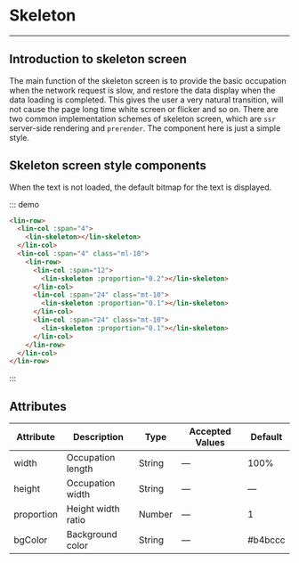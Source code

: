 # Skeleton

---

## Introduction to skeleton screen

The main function of the skeleton screen is to provide the basic occupation when the network request is slow, and restore the data display when the data loading is completed. This gives the user a very natural transition, will not cause the page long time white screen or flicker and so on.
There are two common implementation schemes of skeleton screen, which are `ssr` server-side rendering and `prerender`. The component here is just a simple style.

## Skeleton screen style components

When the text is not loaded, the default bitmap for the text is displayed.

<div class="demo-block">
    <lin-row>
      <lin-col :span="4">
        <lin-skeleton></lin-skeleton>
      </lin-col>
      <lin-col :span="4" class="ml-10">
        <lin-row>
          <lin-col :span="12">
            <lin-skeleton :proportion="0.2"></lin-skeleton>
          </lin-col>
          <lin-col :span="24" class="mt-10">
            <lin-skeleton :proportion="0.1"></lin-skeleton>
          </lin-col>
          <lin-col :span="24" class="mt-10">
            <lin-skeleton :proportion="0.1"></lin-skeleton>
          </lin-col>
        </lin-row>
      </lin-col>
    </lin-row>
</div>

::: demo

```html
<lin-row>
  <lin-col :span="4">
    <lin-skeleton></lin-skeleton>
  </lin-col>
  <lin-col :span="4" class="ml-10">
    <lin-row>
      <lin-col :span="12">
        <lin-skeleton :proportion="0.2"></lin-skeleton>
      </lin-col>
      <lin-col :span="24" class="mt-10">
        <lin-skeleton :proportion="0.1"></lin-skeleton>
      </lin-col>
      <lin-col :span="24" class="mt-10">
        <lin-skeleton :proportion="0.1"></lin-skeleton>
      </lin-col>
    </lin-row>
  </lin-col>
</lin-row>
```

:::

## Attributes

| Attribute  | Description        | Type   | Accepted Values | Default |
| ---------- | ------------------ | ------ | --------------- | ------- |
| width      | Occupation length  | String | —               | 100%    |
| height     | Occupation width   | String | —               | —       |
| proportion | Height width ratio | Number | —               | 1       |
| bgColor    | Background color   | String | —               | #b4bccc |

